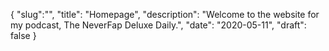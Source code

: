 {
  "slug":"",
  "title": "Homepage",
  "description": "Welcome to the website for my podcast, The NeverFap Deluxe Daily.",
  "date": "2020-05-11",
  "draft": false
}
